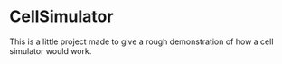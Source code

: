 # CellSimulator
This is a little project made to give a rough demonstration of how a cell simulator would work.
